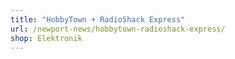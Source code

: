 ```yaml
---
title: "HobbyTown + RadioShack Express"
url: /newport-news/hobbytown-radioshack-express/
shop: Elektronik
---
```

